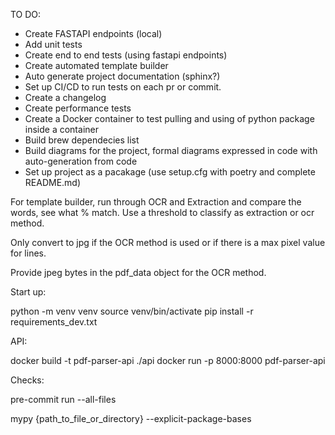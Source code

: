 TO DO:

- Create FASTAPI endpoints (local)
- Add unit tests
- Create end to end tests (using fastapi endpoints)
- Create automated template builder
- Auto generate project documentation (sphinx?)
- Set up CI/CD to run tests on each pr or commit.
- Create a changelog
- Create performance tests
- Create a Docker container to test pulling and using of python package inside a container
- Build brew dependecies list
- Build diagrams for the project, formal diagrams expressed in code with auto-generation from code
- Set up project as a pacakage (use setup.cfg with poetry and complete README.md)


For template builder, run through OCR and Extraction and compare the words, see what % match. Use a threshold to classify as extraction or ocr method.

Only convert to jpg if the OCR method is used or if there is a max pixel value for lines.

Provide jpeg bytes in the pdf_data object for the OCR method.


Start up:

python -m venv venv
source venv/bin/activate
pip install -r requirements_dev.txt

API:

docker build -t pdf-parser-api ./api
docker run -p 8000:8000 pdf-parser-api


Checks:

pre-commit run --all-files

mypy {path_to_file_or_directory} --explicit-package-bases
